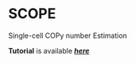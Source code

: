 # SCOPE
Single-cell COPy number Estimation

**Tutorial** is available [***here***](http://htmlpreview.github.io/?https://github.com/rujinwang/SCOPE/blob/master/SCOPE_tutorial.html)
